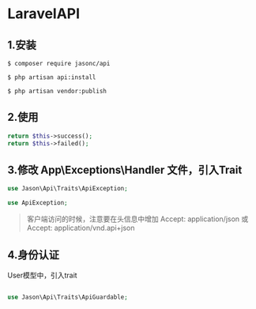 # LaravelAPI

## 1.安装
```shell script
$ composer require jasonc/api

$ php artisan api:install

$ php artisan vendor:publish
```

## 2.使用

```php
return $this->success();
return $this->failed();
```

## 3.修改 App\Exceptions\Handler 文件，引入Trait
```php
use Jason\Api\Traits\ApiException;

use ApiException;
```
> 客户端访问的时候，注意要在头信息中增加 Accept: application/json 或 Accept: application/vnd.api+json
## 4.身份认证

User模型中，引入trait

```php

use Jason\Api\Traits\ApiGuardable;

```
